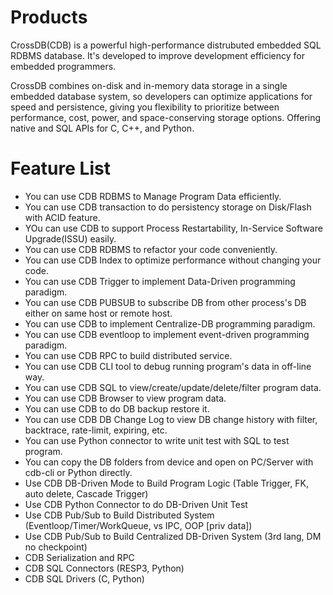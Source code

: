 # Products

CrossDB(CDB) is a powerful high-performance distrubuted embedded SQL RDBMS database. It's developed to 
improve development efficiency for embedded programmers. 

CrossDB combines on-disk and in-memory data storage in a single embedded database system, so developers can optimize applications for speed and persistence, giving you flexibility to prioritize between performance, cost, power, and space-conserving storage options. Offering native and SQL APIs for C, C++, and Python.


# Feature List

* You can use CDB RDBMS to Manage Program Data efficiently.
* You can use CDB transaction to do persistency storage on Disk/Flash with ACID feature.
* YOu can use CDB to support Process Restartability, In-Service Software Upgrade(ISSU) easily.
* You can use CDB RDBMS to refactor your code conveniently.
* You can use CDB Index to optimize performance without changing your code.
* You can use CDB Trigger to implement Data-Driven programming paradigm.
* You can use CDB PUBSUB to subscribe DB from other process's DB either on same host or remote host.
* You can use CDB to implement Centralize-DB programming paradigm.
* You can use CDB eventloop to implement event-driven programming paradigm.
* You can use CDB RPC to build distributed service.
* You can use CDB CLI tool to debug running program's data in off-line way.
* You can use CDB SQL to view/create/update/delete/filter program data.
* You can use CDB Browser to view program data.
* You can use CDB to do DB backup restore it.
* You can use CDB DB Change Log to view DB change history with filter, backtrace, rate-limit, expiring, etc.
* You can use Python connector to write unit test with SQL to test program.
* You can copy the DB folders from device and open on PC/Server with cdb-cli or Python directly.
* Use CDB DB-Driven Mode to Build Program Logic (Table Trigger, FK, auto delete, Cascade Trigger)
* Use CDB Python Connector to do DB-Driven Unit Test
* Use CDB Pub/Sub to Build Distributed System (Eventloop/Timer/WorkQueue, vs IPC, OOP [priv data])
* Use CDB Pub/Sub to Build Centralized DB-Driven System (3rd lang, DM no checkpoint)
* CDB Serialization and RPC
* CDB SQL Connectors (RESP3, Python)
* CDB SQL Drivers (C, Python)
